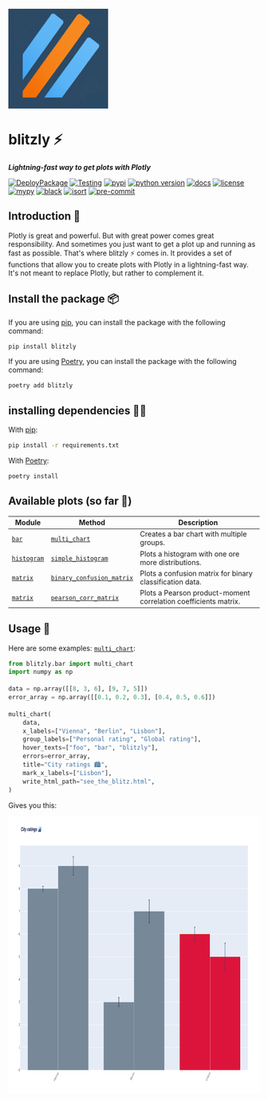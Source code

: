 <img src="https://github.com/invia-flights/blitzly/raw/main/docs/assets/images/icon.png" alt="blitzly logo" width="200" height="200"/><br>
# blitzly ⚡️
***Lightning-fast way to get plots with Plotly***

[![DeployPackage](https://github.com/invia-flights/blitzly/actions/workflows/deploy-package.yml/badge.svg)](https://github.com/invia-flights/blitzly/actions/workflows/deploy-package.yml)
[![Testing](https://github.com/invia-flights/blitzly/actions/workflows/testing.yml/badge.svg?branch=main)](https://github.com/invia-flights/blitzly/actions/workflows/testing.yml)
[![pypi](https://img.shields.io/pypi/v/blitzly)](https://pypi.org/project/blitzly/)
[![python version](https://img.shields.io/pypi/pyversions/blitzly?logo=python&logoColor=yellow)](https://www.python.org/)
[![docs](https://img.shields.io/badge/docs-mkdoks%20material-blue)](https://invia-flights.github.io/blitzly/)
[![license](https://img.shields.io/github/license/invia-flights/blitzly)](https://github.com/invia-flights/blitzly/blob/main/LICENSE)
[![mypy](http://www.mypy-lang.org/static/mypy_badge.svg)](https://github.com/python/mypy)
[![black](https://img.shields.io/badge/code%20style-black-000000.svg)](https://github.com/psf/black)
[![isort](https://img.shields.io/badge/%20imports-isort-%231674b1?style=flat&labelColor=ef8336)](https://github.com/PyCQA/isort)
[![pre-commit](https://img.shields.io/badge/pre--commit-enabled-brightgreen?logo=pre-commit&logoColor=white)](https://github.com/pre-commit/pre-commit)
## Introduction 🎉
Plotly is great and powerful. But with great power comes great responsibility. And sometimes you just want to get a plot up and running as fast as possible. That's where blitzly ⚡️ comes in. It provides a set of functions that allow you to create plots with Plotly in a lightning-fast way. It's not meant to replace Plotly, but rather to complement it.

## Install the package 📦
If you are using [pip](https://pip.pypa.io/en/stable/), you can install the package with the following command:
```bash
pip install blitzly
```

If you are using [Poetry](https://python-poetry.org/), you can install the package with the following command:
```bash
poetry add blitzly
```
## installing dependencies 🧑‍🔧
With [pip](https://pip.pypa.io/en/stable/):
```bash
pip install -r requirements.txt
```

With [Poetry](https://python-poetry.org/):
```bash
poetry install
```
## Available plots (so far 🚀)
| Module | Method | Description |
| ------ | ------ | ----------- |
| [`bar`](https://invia-flights.github.io/blitzly/plots/bar/) | [`multi_chart`](https://invia-flights.github.io/blitzly/plots/bar/#blitzly.plots.bar.multi_chart) | Creates a bar chart with multiple groups. |
| [`histogram`](https://invia-flights.github.io/blitzly/plots/histogram/) | [`simple_histogram`](https://invia-flights.github.io/blitzly/plots/histogram/#blitzly.plots.histogram.simple_histogram) | Plots a histogram with one ore more distributions. |
| [`matrix`](https://invia-flights.github.io/blitzly/plots/matrix/) | [`binary_confusion_matrix`](https://invia-flights.github.io/blitzly/plots/matrix/#blitzly.plots.matrix.binary_confusion_matrix) | Plots a confusion matrix for binary classification data. |
| [`matrix`](https://invia-flights.github.io/blitzly/plots/matrix/) | [`pearson_corr_matrix`](https://invia-flights.github.io/blitzly/plots/matrix/#blitzly.plots.matrix.pearson_corr_matrix) | Plots a Pearson product-moment correlation coefficients matrix. |

## Usage 🤌
Here are some examples:
[`multi_chart`](https://invia-flights.github.io/blitzly/plots/bar/#blitzly.plots.bar.multi_chart):
```python
from blitzly.bar import multi_chart
import numpy as np

data = np.array([[8, 3, 6], [9, 7, 5]])
error_array = np.array([[0.1, 0.2, 0.3], [0.4, 0.5, 0.6]])

multi_chart(
    data,
    x_labels=["Vienna", "Berlin", "Lisbon"],
    group_labels=["Personal rating", "Global rating"],
    hover_texts=["foo", "bar", "blitzly"],
    errors=error_array,
    title="City ratings 🏙",
    mark_x_labels=["Lisbon"],
    write_html_path="see_the_blitz.html",
)
```
Gives you this:

<img src="https://github.com/invia-flights/blitzly/raw/main/docs/assets/images/example_plots/city_rating.png" alt="city rating plot" width="1000" height="555"/>
